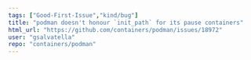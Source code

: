 ```yaml
---
tags: ["Good-First-Issue","kind/bug"]
title: "podman doesn't honour `init_path` for its pause containers"
html_url: "https://github.com/containers/podman/issues/18972"
user: "gsalvatella"
repo: "containers/podman"
---
```


